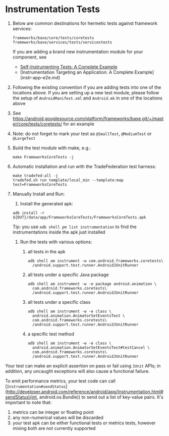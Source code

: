 # Instrumentation Tests

1.  Below are common destinations for hermetic tests against framework services:

    ```
    frameworks/base/core/tests/coretests
    frameworks/base/services/tests/servicestests
    ```

    If you are adding a brand new instrumentation module for your component, see

    *   [Self-Instrumenting Tests: A Complete Example](instr-self-e2e.md)
    *   [Instrumentation Targeting an Application: A Complete Example]
        (instr-app-e2e.md)

1.  Following the existing convention if you are adding tests into one of the
    locations above. If you are setting up a new test module, please follow the
    setup of `AndroidManifest.xml` and `Android.mk` in one of the locations
    above

1.  See https://android.googlesource.com/platform/frameworks/base.git/+/master/core/tests/coretests/ for an example

1.  Note: do not forget to mark your test as `@SmallTest`, `@MediumTest` or
    `@LargeTest`

1.  Build the test module with make, e.g.:

    ```
    make FrameworksCoreTests -j
    ```

1.  Automatic installation and run with the TradeFederation test harness:

    ```
    make tradefed-all -j
    tradefed.sh run template/local_min --template:map test=FrameworksCoreTests
    ```

1.  Manually Install and Run:
    1. Install the generated apk:

    ```
    adb install -r ${OUT}/data/app/FrameworksCoreTests/FrameworksCoreTests.apk
    ```

    Tip: you use `adb shell pm list instrumentation` to find the
    instrumentations inside the apk just installed

    1.  Run the tests with various options:

        1.  all tests in the apk

            ```
            adb shell am instrument -w com.android.frameworks.coretests\
              /android.support.test.runner.AndroidJUnitRunner
            ```

        1.  all tests under a specific Java package

            ```
            adb shell am instrument -w -e package android.animation \
              com.android.frameworks.coretests\
              /android.support.test.runner.AndroidJUnitRunner
            ```

        1.  all tests under a specific class

            ```
            adb shell am instrument -w -e class \
              android.animation.AnimatorSetEventsTest \
              com.android.frameworks.coretests\
              /android.support.test.runner.AndroidJUnitRunner
            ```

        1.  a specific test method

            ```
            adb shell am instrument -w -e class \
              android.animation.AnimatorSetEventsTest#testCancel \
              com.android.frameworks.coretests\
              /android.support.test.runner.AndroidJUnitRunner
            ```

Your test can make an explicit assertion on pass or fail using `JUnit` APIs; in
addition, any uncaught exceptions will also cause a functional failure.

To emit performance metrics, your test code can call
[`Instrumentation#sendStatus`]
(http://developer.android.com/reference/android/app/Instrumentation.html#sendStatus\(int, android.os.Bundle\))
to send out a list of key-value pairs. It's important to note that:

1.  metrics can be integer or floating point
1.  any non-numerical values will be discarded
1.  your test apk can be either functional tests or metrics tests, however
    mixing both are not currently supported
